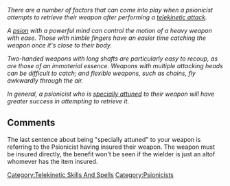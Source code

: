 *There are a number of factors that can come into play when a psionicist
attempts to retrieve their weapon after performing a [telekinetic
attack](:Category:_Telekinetic_Skills_And_Spells.md "wikilink").*

*A [psion](:Category:_Psionicists.md "wikilink") with a powerful mind
can control the motion of a heavy weapon with ease. Those with nimble
fingers have an easier time catching the weapon once it's close to their
body.*

*Two-handed weapons with long shafts are particularly easy to recoup, as
are those of an immaterial essence. Weapons with multiple attacking
heads can be difficult to catch; and flexible weapons, such as chains,
fly awkwardly through the air.*

*In general, a psionicist who is [specially
attuned](Insure.md "wikilink") to their weapon will have greater success
in attempting to retrieve it.*

## Comments

The last sentence about being "specially attuned" to your weapon is
referring to the Psionicist having insured their weapon. The weapon must
be insured directly, the benefit won't be seen if the wielder is just an
altof whomever has the item insured.

[Category:Telekinetic Skills And
Spells](Category:Telekinetic_Skills_And_Spells "wikilink")
[Category:Psionicists](Category:Psionicists "wikilink")
